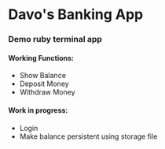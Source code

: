 # Davo's Banking App
### Demo ruby terminal app

#### Working Functions:
- Show Balance
- Deposit Money
- Withdraw Money

#### Work in progress:
- Login
- Make balance persistent using storage file
